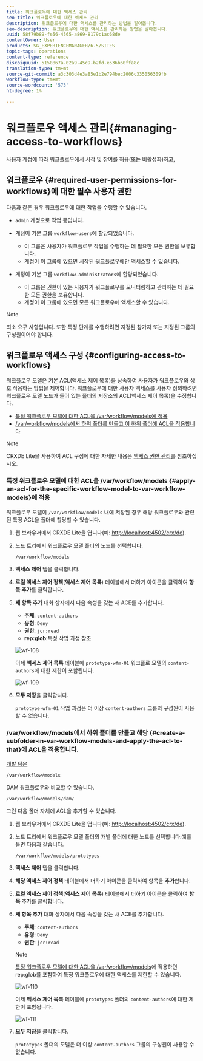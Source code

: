 ```yaml
---
title: 워크플로우에 대한 액세스 관리
seo-title: 워크플로우에 대한 액세스 관리
description: 워크플로우에 대한 액세스를 관리하는 방법을 알아봅니다.
seo-description: 워크플로우에 대한 액세스를 관리하는 방법을 알아봅니다.
uuid: 58f79b89-fe56-4565-a869-8179c1ac68de
contentOwner: User
products: SG_EXPERIENCEMANAGER/6.5/SITES
topic-tags: operations
content-type: reference
discoiquuid: 5150867a-02a9-45c9-b2fd-e536b60ffa8c
translation-type: tm+mt
source-git-commit: a3c303d4e3a85e1b2e794bec2006c335056309fb
workflow-type: tm+mt
source-wordcount: '573'
ht-degree: 1%

---
```



# 워크플로우 액세스 관리{#managing-access-to-workflows}

사용자 계정에 따라 워크플로우에서 시작 및 참여를 허용(또는 비활성화)하고,

## 워크플로우 {#required-user-permissions-for-workflows}에 대한 필수 사용자 권한

다음과 같은 경우 워크플로우에 대한 작업을 수행할 수 있습니다.

* `admin` 계정으로 작업 중입니다.
* 계정이 기본 그룹 `workflow-users`에 할당되었습니다.

   * 이 그룹은 사용자가 워크플로우 작업을 수행하는 데 필요한 모든 권한을 보유합니다.
   * 계정이 이 그룹에 있으면 시작된 워크플로우에만 액세스할 수 있습니다.

* 계정이 기본 그룹 `workflow-administrators`에 할당되었습니다.

   * 이 그룹은 권한이 있는 사용자가 워크플로우를 모니터링하고 관리하는 데 필요한 모든 권한을 보유합니다.
   * 계정이 이 그룹에 있으면 모든 워크플로우에 액세스할 수 있습니다.

>[!NOTE]
>
>최소 요구 사항입니다. 또한 특정 단계를 수행하려면 지정된 참가자 또는 지정된 그룹의 구성원이어야 합니다.

## 워크플로우 액세스 구성 {#configuring-access-to-workflows}

워크플로우 모델은 기본 ACL(액세스 제어 목록)을 상속하여 사용자가 워크플로우와 상호 작용하는 방법을 제어합니다. 워크플로우에 대한 사용자 액세스를 사용자 정의하려면 워크플로우 모델 노드가 들어 있는 폴더의 저장소의 ACL(액세스 제어 목록)을 수정합니다.

* [특정 워크플로우 모델에 대한 ACL을 /var/workflow/models에 적용](/help/sites-administering/workflows-managing.md#apply-an-acl-for-the-specific-workflow-model-to-var-workflow-models)
* [/var/workflow/models에서 하위 폴더를 만들고 이 하위 폴더에 ACL을 적용합니다](/help/sites-administering/workflows-managing.md#create-a-subfolder-in-var-workflow-models-and-apply-the-acl-to-that)

>[!NOTE]
>
>CRXDE Lite을 사용하여 ACL 구성에 대한 자세한 내용은 [액세스 권한 관리](/help/sites-administering/user-group-ac-admin.md#access-right-management)를 참조하십시오.

### 특정 워크플로우 모델에 대한 ACL을 /var/workflow/models {#apply-an-acl-for-the-specific-workflow-model-to-var-workflow-models}에 적용

워크플로우 모델이 `/var/workflow/models` 내에 저장된 경우 해당 워크플로우와 관련된 특정 ACL을 폴더에 할당할 수 있습니다.

1. 웹 브라우저에서 CRXDE Lite을 엽니다(예: [http://localhost:4502/crx/de](http://localhost:4502/crx/de)).
1. 노드 트리에서 워크플로우 모델 폴더의 노드를 선택합니다.

   `/var/workflow/models`

1. **액세스 제어** 탭을 클릭합니다.
1. **로컬 액세스 제어 정책**(**액세스 제어 목록**) 테이블에서 더하기 아이콘을 클릭하여 **항목 추가**&#x200B;를 클릭합니다.
1. **새 항목 추가** 대화 상자에서 다음 속성을 갖는 새 ACE를 추가합니다.

   * **주체**:  `content-authors`
   * **유형**: `Deny`
   * **권한**:  `jcr:read`
   * **rep:glob**:특정 작업 과정 참조

   ![wf-108](assets/wf-108.png)

   이제 **액세스 제어 목록** 테이블에 `prototype-wfm-01` 워크플로 모델의 `content-authors`에 대한 제한이 포함됩니다.

   ![wf-109](assets/wf-109.png)

1. **모두 저장**&#x200B;을 클릭합니다.

   `prototype-wfm-01` 작업 과정은 더 이상 `content-authors` 그룹의 구성원이 사용할 수 없습니다.

### /var/workflow/models에서 하위 폴더를 만들고 해당 {#create-a-subfolder-in-var-workflow-models-and-apply-the-acl-to-that}에 ACL을 적용합니다.

[개발 팀은](/help/sites-developing/workflows-models.md#creating-a-new-workflow)

`/var/workflow/models`

DAM 워크플로우와 비교할 수 있습니다.

`/var/workflow/models/dam/`

그런 다음 폴더 자체에 ACL을 추가할 수 있습니다.

1. 웹 브라우저에서 CRXDE Lite을 엽니다(예: [http://localhost:4502/crx/de](http://localhost:4502/crx/de)).
1. 노드 트리에서 워크플로우 모델 폴더의 개별 폴더에 대한 노드를 선택합니다.예를 들면 다음과 같습니다.

   `/var/workflow/models/prototypes`

1. **액세스 제어** 탭을 클릭합니다.
1. **해당 액세스 제어 정책** 테이블에서 더하기 아이콘을 클릭하여 항목을 **추가**&#x200B;합니다.
1. **로컬 액세스 제어 정책**(**액세스 제어 목록**) 테이블에서 더하기 아이콘을 클릭하여 **항목 추가**&#x200B;를 클릭합니다.
1. **새 항목 추가** 대화 상자에서 다음 속성을 갖는 새 ACE를 추가합니다.

   * **주체**:  `content-authors`
   * **유형**: `Deny`
   * **권한**:  `jcr:read`

   >[!NOTE]
   >
   >[특정 워크플로우 모델에 대한 ACL을 /var/workflow/models](/help/sites-administering/workflows-managing.md#apply-an-acl-for-the-specific-workflow-model-to-var-workflow-models)에 적용하면 rep:glob를 포함하여 특정 워크플로우에 대한 액세스를 제한할 수 있습니다.

   ![wf-110](assets/wf-110.png)

   이제 **액세스 제어 목록** 테이블에 `prototypes` 폴더의 `content-authors`에 대한 제한이 포함됩니다.

   ![wf-111](assets/wf-111.png)

1. **모두 저장**&#x200B;을 클릭합니다.

   `prototypes` 폴더의 모델은 더 이상 `content-authors` 그룹의 구성원이 사용할 수 없습니다.

